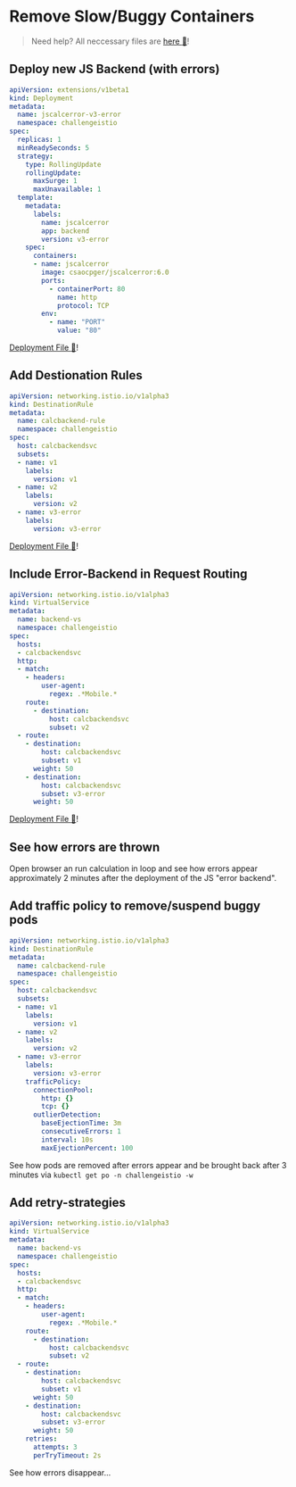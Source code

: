 # Remove Slow/Buggy Containers #

> Need help? All neccessary files are [here :blue_book:](hints/yaml/challenge-2/poolejector)!

## Deploy new JS Backend (with errors) ##

```yaml
apiVersion: extensions/v1beta1
kind: Deployment
metadata:
  name: jscalcerror-v3-error
  namespace: challengeistio
spec:
  replicas: 1
  minReadySeconds: 5
  strategy:
    type: RollingUpdate
    rollingUpdate:
      maxSurge: 1
      maxUnavailable: 1
  template:
    metadata:
      labels:
        name: jscalcerror
        app: backend
        version: v3-error
    spec:
      containers:
      - name: jscalcerror
        image: csaocpger/jscalcerror:6.0
        ports:
          - containerPort: 80
            name: http
            protocol: TCP
        env:
          - name: "PORT"
            value: "80"
```

[Deployment File :blue_book:](hints/yaml/challenge-2/poolejector/c2-jscalcerror-v3-error.yaml)!

## Add Destionation Rules ##

```yaml
apiVersion: networking.istio.io/v1alpha3
kind: DestinationRule
metadata:
  name: calcbackend-rule
  namespace: challengeistio
spec:
  host: calcbackendsvc
  subsets:
  - name: v1
    labels:
      version: v1
  - name: v2
    labels:
      version: v2
  - name: v3-error
    labels:
      version: v3-error
```

[Deployment File :blue_book:](hints/yaml/challenge-2/poolejector/c2-destination-rule-error.yaml)!

## Include Error-Backend in Request Routing ##

```yaml
apiVersion: networking.istio.io/v1alpha3
kind: VirtualService
metadata:
  name: backend-vs
  namespace: challengeistio
spec:
  hosts:
  - calcbackendsvc
  http:
  - match:
    - headers:
        user-agent:
          regex: .*Mobile.*
    route:
      - destination:
          host: calcbackendsvc
          subset: v2
  - route:
    - destination:
        host: calcbackendsvc
        subset: v1
      weight: 50
    - destination:
        host: calcbackendsvc
        subset: v3-error
      weight: 50
```

[Deployment File :blue_book:](hints/yaml/challenge-2/poolejector/c2-ingress-rr-v3-error.yaml)!

## See how errors are thrown ##

Open browser an run calculation in loop and see how errors appear approximately 2 minutes after the deployment of the JS "error backend".

## Add traffic policy to remove/suspend buggy pods ##

```yaml
apiVersion: networking.istio.io/v1alpha3
kind: DestinationRule
metadata:
  name: calcbackend-rule
  namespace: challengeistio
spec:
  host: calcbackendsvc
  subsets:
  - name: v1
    labels:
      version: v1
  - name: v2
    labels:
      version: v2
  - name: v3-error
    labels:
      version: v3-error
    trafficPolicy:
      connectionPool:
        http: {}
        tcp: {}
      outlierDetection:
        baseEjectionTime: 3m
        consecutiveErrors: 1
        interval: 10s
        maxEjectionPercent: 100
```

See how pods are removed after errors appear and be brought back after 3 minutes via `kubectl get po -n challengeistio -w`

## Add retry-strategies ##

```yaml
apiVersion: networking.istio.io/v1alpha3
kind: VirtualService
metadata:
  name: backend-vs
  namespace: challengeistio
spec:
  hosts:
  - calcbackendsvc
  http:
  - match:
    - headers:
        user-agent:
          regex: .*Mobile.*
    route:
      - destination:
          host: calcbackendsvc
          subset: v2
  - route:
    - destination:
        host: calcbackendsvc
        subset: v1
      weight: 50
    - destination:
        host: calcbackendsvc
        subset: v3-error
      weight: 50
    retries:
      attempts: 3
      perTryTimeout: 2s
```

See how errors disappear...
